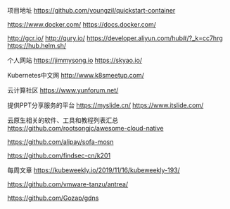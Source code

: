项目地址
https://github.com/youngzil/quickstart-container



https://www.docker.com/
https://docs.docker.com/



http://gcr.io/
http://qury.io/
https://developer.aliyun.com/hub#/?_k=cc7hrg
https://hub.helm.sh/



个人网站
https://jimmysong.io
https://skyao.io/


Kubernetes中文网
http://www.k8smeetup.com/

云计算社区
https://www.yunforum.net/


提供PPT分享服务的平台
https://myslide.cn/
https://www.itslide.com/


云原生相关的软件、工具和教程列表汇总
https://github.com/rootsongjc/awesome-cloud-native

https://github.com/alipay/sofa-mosn

https://github.com/findsec-cn/k201

每周文章
https://kubeweekly.io/2019/11/16/kubeweekly-193/

https://github.com/vmware-tanzu/antrea/

https://github.com/Gozap/gdns






